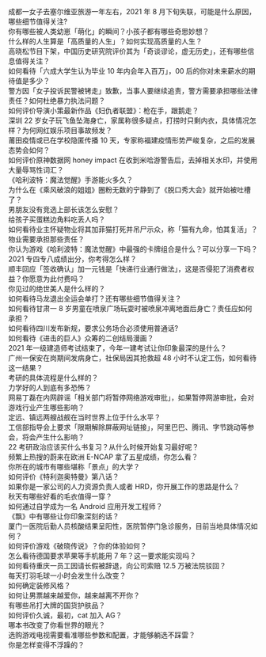 成都一女子去塞尔维亚旅游一年左右，2021 年 8 月下旬失联，可能是什么原因，哪些细节值得关注?  
你有哪些被人类幼崽「萌化」的瞬间？小孩子都有哪些奇思妙想？  
什么样的人生算是「高质量的人生」？如何实现高质量的人生？  
高晓松节目下架，中国历史研究院评价其为「奇谈谬论，虚无历史」，还有哪些信息值得关注？  
如何看待「六成大学生认为毕业 10 年内会年入百万」，00 后的你对未来薪水的期待值是多少？  
警方因「女子投诉民警被铐走」致歉，当事人要继续追责，警方需要承担哪些法律责任？如何杜绝暴力执法问题？  
如何评价导演小策最新作品《妇仇者联盟》：枪在手，跟鹅走？  
深圳 22 岁女子玩飞鱼坠海身亡，家属称很多疑点，打捞时只剩内衣，具体情况怎样？为何网红娱乐项目事故频发？  
莆田疫情或已在学校隐匿传播 10 天，专家称福建疫情形势严峻复杂，之后的发展态势会如何？  
如何评价原神数据网 honey impact 在收到米哈游警告后，去掉相关水印，并使用大量辱骂性词汇？  
《哈利波特：魔法觉醒》手游能火多久？  
为什么在《乘风破浪的姐姐》圈粉无数的宁静到了《脱口秀大会》就开始被吐槽了？  
男朋友没有竞选上部长该怎么安慰？  
给孩子买蛋糕边角料吃丢人吗？  
如何看待业主怀疑物业将其加菲猫打死并吊尸示众，称「猫有九命，怕其复活」？物业需要承担那些责任？  
你认为游戏《哈利波特：魔法觉醒》中最强的卡牌组合是什么？可以分享一下吗？  
2021 专四专八成绩出分，你考得怎么样？  
顺丰回应「签收确认」加一元钱是「快递行业通行做法」，这是否侵犯了消费者权益？你愿意为此付费吗？  
你见过的绝世美人是什么样的？  
如何看待马龙退出全运会单打？还有哪些细节值得关注？  
如何看待甘肃一 8 岁男童在喷泉广场玩耍时被喷泉冲离地面后身亡？责任应如何承担？  
如何看待四川发布新规，要求公务场合必须使用普通话?  
如何看待《进击的巨人》众筹的二创结局漫画？  
2021 年一级建造师考试结束了，今年一建考试让你印象最深的是什么？  
广州一保安在岗期间发病身亡，社保局因其抢救超 48 小时不认定工伤，如何看待这一结果？  
考研的具体流程是什么样的？  
力学好的人到底有多恐怖？  
网易丁磊在内网辟谣「相关部门将暂停网络游戏审批」，如果暂停网游审批，会对游戏行业产生哪些影响？  
定远、镇远两艘战舰在当时世界上位于什么水平？  
工信部指导会上要求「限期解除屏蔽网址链接」，阿里巴巴、腾讯、字节跳动等参会，将会产生什么影响？  
22 考研政治应该买什么书复习？从什么时候开始复习最好呢？  
频繁上热搜的蔚来在欧洲 E-NCAP 拿了五星成绩，你怎么看？  
你所在的城市有哪些堪称「景点」的大学？  
如何评价《特利迦奥特曼》第八话？  
如果你是一家公司的人力资源负责人或者 HRD，你开展工作的思路是什么？  
秋天有哪些好看的毛衣值得一穿？  
如何通过自学成为一名 Android 应用开发工程师？  
《飘》中有哪些让你印象深刻的话？  
厦门一医院后勤人员核酸结果呈阳性，医院暂停门急诊服务，目前当地具体情况如何？  
如何评价游戏《破晓传说》？你的体验如何？  
怎么看待德国要求苹果等手机能用 7 年？这一要求能实现吗？  
如何看待重庆一员工因请长假被辞退，向公司索赔 12.5 万被法院驳回？  
每天打羽毛球一小时会发生什么改变？  
如何确定装修风格？  
如何让男票越来越爱你，越来越离不开你？  
有哪些吊打大牌的国货护肤品？  
如何评价久诚，最初，cat 加入 AG？  
哪本书改变了你看世界的眼光？  
选购游戏电视需要看准哪些参数和配置，才能够躺选不踩雷？  
你是怎样变得不浮躁的？  
